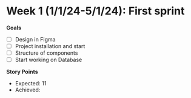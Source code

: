 # Week 1 (1/1/24-5/1/24): First sprint

**Goals**

- [ ] Design in Figma
- [ ] Project installation and start
- [ ] Structure of components
- [ ] Start working on Database

**Story Points**

- Expected: 11
- Achieved:
